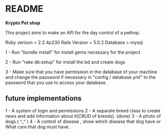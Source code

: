 # README
<strong><p>Krypto Pet shop</p></strong>
<p>This project aims to make an API for the day control of a pethop.</p>


Ruby verison =  2.2.4p230
Rails Version = 5.0.2
Database = mysql

1 - Run "bundle install" for install gems necessary for the project

2 - Run "rake db:setup" for install the bd and create dogs

3 - Make sure that you have permission in the database of your machine and change the password if necessary in "config / database.yml" to the password that you use to access your database.


## future implementations

1 - A system of login and permissions
2 - A separate breed class to create news and add information about it(CRUD of breeds). (done)
3 - A photo of dogs.( ^_^ )
4 - A control of disease , show which disease that dog have or 
What care that dog must have..
